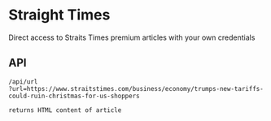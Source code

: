 # Straight Times

Direct access to Straits Times premium articles with your own credentials

## API

```
/api/url
?url=https://www.straitstimes.com/business/economy/trumps-new-tariffs-could-ruin-christmas-for-us-shoppers

returns HTML content of article
```

